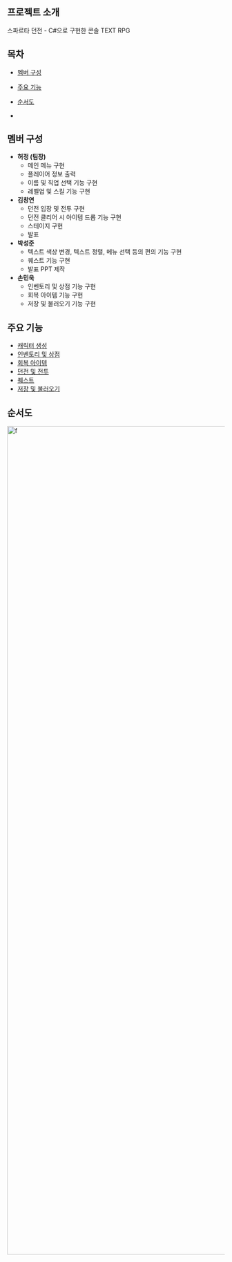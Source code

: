 ## 프로젝트 소개
스파르타 던전 - C#으로 구현한 콘솔 TEXT RPG

## 목차
- [멤버 구성](#멤버-구성)

  
- [주요 기능](#주요-기능)
- [순서도](#순서도)
- 
## 멤버 구성
- __허정 (팀장)__
  - 메인 메뉴 구현
  - 플레이어 정보 출력
  - 이름 및 직업 선택 기능 구현
  - 레벨업 및 스킬 기능 구현
- __김창연__
  - 던전 입장 및 전투 구현
  - 던전 클리어 시 아이템 드롭 기능 구현
  - 스테이지 구현
  - 발표
- __박성준__
  - 텍스트 색상 변경, 텍스트 정렬, 메뉴 선택 등의 편의 기능 구현
  - 퀘스트 기능 구현
  - 발표 PPT 제작
- __손민욱__
  - 인벤토리 및 상점 기능 구현
  - 회복 아이템 기능 구현
  - 저장 및 불러오기 기능 구현

## 주요 기능
- [캐릭터 생성](https://github.com/codingskywhale/SpartaDunGeon/wiki/%EC%BA%90%EB%A6%AD%ED%84%B0-%EC%83%9D%EC%84%B1)
- [인벤토리 및 상점](https://github.com/codingskywhale/SpartaDunGeon/wiki/%EC%9D%B8%EB%B2%A4%ED%86%A0%EB%A6%AC-%EB%B0%8F-%EC%83%81%EC%A0%90)
- [회복 아이템](https://github.com/codingskywhale/SpartaDunGeon/wiki/%ED%9A%8C%EB%B3%B5-%EC%95%84%EC%9D%B4%ED%85%9C)
- [던전 및 전투](https://github.com/codingskywhale/SpartaDunGeon/wiki/%EC%A0%84%ED%88%AC-%EA%B8%B0%EB%8A%A5)
- [퀘스트](https://github.com/codingskywhale/SpartaDunGeon/wiki/%ED%80%98%EC%8A%A4%ED%8A%B8)
- [저장 및 불러오기](https://github.com/codingskywhale/SpartaDunGeon/wiki/%EC%A0%80%EC%9E%A5-%EB%B6%88%EB%9F%AC%EC%98%A4%EA%B8%B0)
  
## 순서도
<img width="1917" alt="f" src="https://github.com/codingskywhale/SpartaDunGeon/assets/67744902/812bec2c-67bb-4583-b7cd-40f3b7457518">

